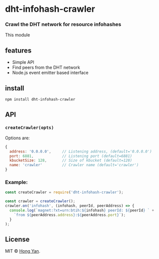# dht-infohash-crawler

### Crawl the DHT network for resource infohashes

This module  

## features

- Simple API
- Find peers from the DHT network
- Node.js event emitter based interface

## install

```
npm install dht-infohash-crawler
```

## API

### `createCrawler(opts)`

Options are:
```js
{ 
  address: '0.0.0.0',     // Listening address, (default='0.0.0.0') 
  port: 6881,             // Listening port (default=6881)
  kbucketSize: 128,       // Size of kbucket (default=128)
  name: 'crawler'         // Crawler name (default='crawler')
}
```

### Example:
```js
const createCrawler = require('dht-infohash-crawler');

const crawler = createCrawler();
crawler.on('infohash', (infohash, peerId, peerAddress) => {
  console.log(`magnet:?xt=urn:btih:${infohash} peerId: ${peerId} ` + 
    `from ${peerAddress.address}:${peerAddress.port}`);
  }
);
```

## License

MIT © [Hong Yan](https://github.com/homeryan).

